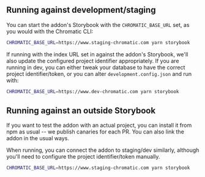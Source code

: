 ## Running against development/staging

You can start the addon's Storybook with the `CHROMATIC_BASE_URL` set, as you would with the Chromatic CLI:

```bash
CHROMATIC_BASE_URL=https://www.staging-chromatic.com yarn storybook
```

If running with the index URL set in against the addon's Storybook, we'll also update the configured
project identifier appropriately. If you are running in dev, you can either tweak your database to have
the correct project identifier/token, or you can alter `development.config.json` and run with:

```bash
CHROMATIC_BASE_URL=https://www.dev-chromatic.com yarn storybook
```

## Running against an outside Storybook

If you want to test the addon with an actual project, you can install it from npm as usual -- we publish canaries for each PR. You can also link the addon in the usual ways.

When running, you can connect the addon to staging/dev similarly, although you'll need to configure the project identifier/token manually.

```bash
CHROMATIC_BASE_URL=https://www.staging-chromatic.com yarn storybook
```
